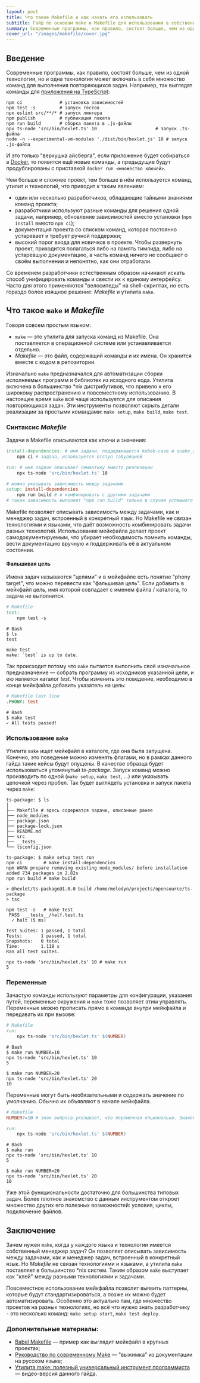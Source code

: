```yaml
---
layout: post
title: Что такое Makefile и как начать его использовать
subtitle: Гайд по основам make и Makefile для использования в собственных проектах
summary: Современные программы, как правило, состоят больше, чем из одной технологии, написаны на нескольких языках и использует дополнительные инструменты. Это увеличивает сложность проекта, приходится многое помнить или поддерживать объёмную устаревающую документацию. В этом гайде вы узнаете как утилита make позволяет справиться с этой сложностью и унифицировать команды независимо от технологий.
cover_url: "/images/makefile/cover.jpg"
---
```


## Введение

Современные программы, как правило, состоят больше, чем из одной технологии, но и одна технология может включать в себя множество команд для выполнения повторяющихся задач. Например, так выглядят команды для [приложения на TypeScript](https://github.com/hexlet-boilerplates/ts-package):

```shell script
npm ci              # установка зависимостей
npm test -s         # запуск тестов
npx eslint src/**/* # запуск линтера
npm publish         # публикация пакета
npm run build       # сборка пакета в .js-файлы  
npx ts-node 'src/bin/hexlet.ts' 10                      # запуск .ts-файла
node -n --experimental-vm-modules './dist/bin/hexlet.js' 10 # запуск .js-файла
``` 

И это только "верхушка айсберга", если приложение будет собираться в [Docker](https://guides.hexlet.io/docker/), то появятся ещё новые команды, а предыдущие будут продублированы с приставкой `docker run <множество ключей>`. 

Чем больше и сложнее проект, тем больше в нём используется команд, утилит и технологий, что приводит к таким явлениям:

* один или несколько разработчиков, обладающие тайными знаниями команд проекта;
* разработчики используют разные команды для решения одной задачи, например, обновление зависимостей вместо установки (`npm install` вместо `npm ci`);
* документация проекта со списком команд, которая постоянно устаревает и требует ручной поддержки;
* высокий порог входа для новичков в проекте. Чтобы развернуть проект, приходится полагаться либо на память тимлида, либо на устаревшую документацию, а часть команд ничего не сообщают о своём выполнении и непонятно, как они отработали.

Со временем разработчики естественным образом начинают искать способ унифицировать команды и свести их к единому интерфейсу. Часто для этого применяются "велосипеды" на shell-скриптах, но есть гораздо более изящное решение: *Makefile* и утилита `make`.


## Что такое `make` и *Makefile*

Говоря совсем простым языком:

* `make` — это утилита для запуска команд из Makefile. Она поставляется в операционной системе или устанавливается отдельно. 
* *Makefile* — это файл, содержащий команды и их имена. Он хранится вместе с кодом в репозитории.

Изначально `make` предназначался для автоматизации сборки исполняемых программ и библиотек из исходного кода. Утилита включена в большинство *nix дистрибутивов, что привело к его широкому распространению и повсеместному использованию. В настоящее время `make` всё чаще используется для описания повторяющихся задач. Эти инструменты позволяют скрыть детали реализации за простыми командами: `make setup`, `make build`, `make test`.

### Синтаксис *Makefile*

Задачи в Makefile описываются как ключи и значения:

```makefile
install-dependencies: # имя задачи, поддерживается kebab-case и snake_case
	npm ci # задача, используется отступ табуляцией

run: # имя задачи описывает семантику вместо реализации
	npx ts-node 'src/bin/hexlet.ts' 10

# можно указывать зависимость между задачами
setup: install-dependencies
	npm run build # и комбинировать с другими задачами
# такая зависимость выполнит "npm run build" только в случае успешного завершения "npm ci"
```

Makefile позволяет описывать зависимость между задачами, как и менеджер задач, встроенный в конкретный язык. Но Makefile не связан технологиями и языками, что даёт возможность комбинировать задачи разных технологий. Использование мейкфайла делает проект самодокументируемым, что убирает необходимость помнить команды, вести документацию вручную и поддерживать её в актуальном состоянии.

#### Фальшивая цель

Имена задач называются "целями" и в мейкфайле есть понятие "phony target", что можно перевести как "фальшивая цель". Если добавить в мейкфайл цель, имя которой совпадает с именем файла / каталога, то задача не выполнится.

```makefile
# Makefile
test:
	npm test -s
```

```shell script
# Bash
$ ls
test

make test
make: `test` is up to date.
```

Так происходит потому что `make` пытается выполнить своё изначальное предназначение — собрать программу из исходников указанной цели, и ею является каталог *test*. Чтобы изменить это поведение, необходимо в конце мейкфайла добавить указатель на цель:

```makefile
# Makefile last line
.PHONY: test
```

```shell script
# Bash
$ make test
✓ All tests passed!
```

### Использование `make`

Утилита `make` ищет мейкфайл в каталоге, где она была запущена. Конечно, это поведение можно изменять флагами, но в рамках данного гайда такие кейсы будут опущены. В качестве образца будет использоваться упомянутый *ts-package*. Запуск команд можно производить по одной (`make setup`, `make test`, ...) или указывать цепочкой через пробел. Так будет выглядеть установка и запуск пакета через `make`:

```shell script
ts-package: $ ls
│
├── Makefile # здесь содержатся задачи, описанные ранее
├── node_modules
├── package.json
├── package-lock.json
├── README.md
├── src
├── __tests__
└── tsconfig.json
```

```shell script
ts-package: $ make setup test run
npm ci        # make install-dependencies
npm WARN prepare removing existing node_modules/ before installation
added 734 packages in 2.82s
npm run build # make build

> @hexlet/ts-package@1.0.0 build /home/melodyn/projects/opensource/ts-package
> tsc

npm test -s   # make test
 PASS  __tests__/half.test.ts
  ✓ halt (5 ms)

Test Suites: 1 passed, 1 total
Tests:       1 passed, 1 total
Snapshots:   0 total
Time:        1.118 s
Ran all test suites.

npx ts-node 'src/bin/hexlet.ts' 10 # make run
5
```

### Переменные

Зачастую команды используют параметры для конфигурации, указания путей, переменные окружения и `make` тоже позволяет этим управлять. Переменные можно прописать прямо в команде внутри мейкфайла и передавать их при вызове:

```makefile
# Makefile
run:
	npx ts-node 'src/bin/hexlet.ts' $(NUMBER)
```

```shell script
# Bash
$ make run NUMBER=10
npx ts-node 'src/bin/hexlet.ts' 10
5

$ make run NUMBER=20
npx ts-node 'src/bin/hexlet.ts' 20
10
```

Переменные могут быть необязательными и содержать значение по умолчанию. Обычно их объявляют в начале мейкфайла.

```makefile
# Makefile
NUMBER?=10 # знак вопроса указывает, что переменная опциональна. Значение после присвоения можно не указывать.

run:
	npx ts-node 'src/bin/hexlet.ts' $(NUMBER)
```

```shell script
# Bash
$ make run
npx ts-node 'src/bin/hexlet.ts' 10
5

$ make run NUMBER=20
npx ts-node 'src/bin/hexlet.ts' 20
10
```

Уже этой функциональности достаточно для большинства типовых задач. Более плотное знакомство с данным инструментом откроет множество других его полезных возможностей: условия, циклы, подключение файлов.

## Заключение

Зачем нужен `make`, когда у каждого языка и технологии имеется собственный менеджер задач? Он позволяет описывать зависимость между задачами, как и менеджер задач, встроенный в конкретный язык. Но *Makefile* не связан технологиями и языками, а утилита `make` поставляет в большинство *nix систем. Таким образом `make` выступает как "клей" между разными технологиями и задачами.

Повсеместное использование мейкфайла позволит выявить паттерны, которые будут стандартизироваться, а позже их можно будет автоматизировать. Особенно это актуально там, где множество проектов на разных технологиях, но всё что нужно знать разработчику - это несколько команд: `make setup start`, `make test deploy`.

### Дополнительные материалы:

* [Babel Makefile](https://github.com/babel/babel/blob/main/Makefile) —  пример как выглядит мейкфайл в крупных проектах;
* [Руководство по современному Make](https://ru.makefile.site/) — "выжимка" из документации на русском языке;
* [Утилита make: полезный универсальный инструмент программиста](https://www.youtube.com/watch?v=pK9mF5aK05Q) — видео-версия данного гайда.
